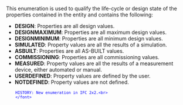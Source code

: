 This enumeration is used to qualify the life-cycle or design state of the properties contained in the entity and contains the following:

* **DESIGN**: Properties are all design values.
* **DESIGNMAXIMUM**: Properties are all maximum design values.
* **DESIGNMINIMUM**: Properties are all minimum design values.
* **SIMULATED**: Property values are all the results of a simulation.
* **ASBUILT**: Properties are all AS-BUILT values.
* **COMMISSIONING**: Properties are all commissioning values.
* **MEASURED**: Property values are all the results of a measurement device, either automated or manual.
* **USERDEFINED**: Property values are defined by the user.
* **NOTDEFINED**: Property values are not defined.

> <font color="#0000ff" size="-1">
    	HISTORY: New enumeration in IFC 2x2.<br>
    	</font>